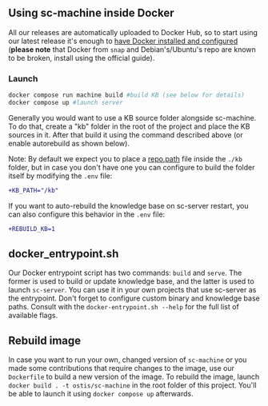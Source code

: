 ## Using sc-machine inside Docker

All our releases are automatically uploaded to Docker Hub, so to start using our latest release it's enough to [have Docker installed and configured](https://docs.docker.com/get-started/) (**please note** that Docker from `snap` and Debian's/Ubuntu's repo are known to be broken, install using the official guide).

### Launch

```sh
docker compose run machine build #build KB (see below for details)
docker compose up #launch server
```

Generally you would want to use a KB source folder alongside sc-machine. To do that, create a "kb" folder in the root of the project and place the KB sources in it. After that build it using the command described above (or enable autorebuild as shown below).

Note: By default we expect you to place a [repo.path](./other/repofile.md) file inside the `./kb` folder, but in case you don't have one you can configure to build the folder itself by modifying the `.env` file:

```diff
+KB_PATH="/kb"
```

If you want to auto-rebuild the knowledge base on sc-server restart, you can also configure this behavior in the `.env` file:

```diff
+REBUILD_KB=1
```

## docker_entrypoint.sh

Our Docker entrypoint script has two commands: `build` and `serve`. The former is used to build or update knowledge base, and the latter is used to launch `sc-server`. You can use it in your own projects that use sc-server as the entrypoint. Don't forget to configure custom binary and knowledge base paths. Consult with the `docker-entrypoint.sh --help` for the full list of available flags.

## Rebuild image

In case you want to run your own, changed version of `sc-machine` or you made some contributions that require changes to the image, use our `Dockerfile` to build a new version of the image. To rebuild the image, launch `docker build . -t ostis/sc-machine` in the root folder of this project. You'll be able to launch it using `docker compose up` afterwards.
